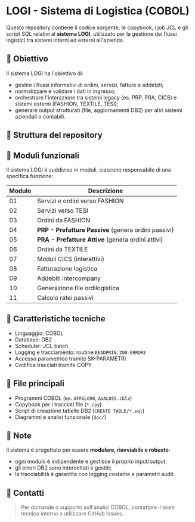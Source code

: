 # LOGI - Sistema di Logistica (COBOL)

Questo repository contiene il codice sorgente, le copybook, i job JCL e gli script SQL relativi al **sistema LOGI**, utilizzato per la gestione dei flussi logistici tra sistemi interni ed esterni all'azienda.

## 🎯 Obiettivo

Il sistema LOGI ha l'obiettivo di:
- gestire i flussi informativi di ordini, servizi, fatture e addebiti;
- normalizzare e validare i dati in ingresso;
- orchestrare l'interazione tra sistemi legacy (es. PRP, PRA, CICS) e sistemi esterni (FASHION, TEXTILE, TESI);
- generare output strutturati (file, aggiornamenti DB2) per altri sistemi aziendali o contabili.

## 🧩 Struttura del repository


## 🔄 Moduli funzionali

Il sistema LOGI è suddiviso in moduli, ciascuno responsabile di una specifica funzione:

| Modulo | Descrizione |
|--------|-------------|
| 01     | Servizi e ordini verso FASHION |
| 02     | Servizi verso TESI |
| 03     | Ordini da FASHION |
| 04     | **PRP - Prefatture Passive** (genera ordini passivi) |
| 05     | **PRA - Prefatture Attive** (genera ordini attivi) |
| 06     | Ordini da TEXTILE |
| 07     | Moduli CICS (interattivi) |
| 08     | Fatturazione logistica |
| 09     | Addebiti intercompany |
| 10     | Generazione file ordilogistica |
| 11     | Calcolo ratei passivi |

## 🧠 Caratteristiche tecniche

- Linguaggio: COBOL
- Database: DB2
- Scheduler: JCL batch
- Logging e tracciamento: routine `READPRIN`, `Z00-ERRORE`
- Accesso parametrico tramite SK-PARAMETRI
- Codifica tracciati tramite COPY

## 📁 File principali

- Programmi COBOL (es. `AFFGLO90`, `AVALO55.cblx`)
- Copybook per i tracciati file (`*.cpy`)
- Script di creazione tabelle DB2 (`CREATE TABLE/*.sql`)
- Diagrammi e analisi funzionale (`doc/`)

## 📌 Note

Il sistema è progettato per essere **modulare, riavviabile e robusto**:
- ogni modulo è indipendente e gestisce il proprio input/output;
- gli errori DB2 sono intercettati e gestiti;
- la tracciabilità è garantita con logging costante e parametri audit.

## 👤 Contatti

> Per domande o supporto sull'analisi COBOL, contattare il team tecnico interno o utilizzare GitHub Issues.
